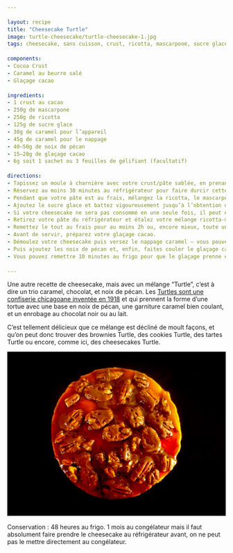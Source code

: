 ```yaml
---

layout: recipe
title: "Cheesecake Turtle"
image: turtle-cheesecake/turtle-cheesecake-1.jpg
tags: cheesecake, sans cuisson, crust, ricotta, mascarpone, sucre glace, sans four, turtle, caramel, pécan, cacao, chocolat

components:
- Cocoa Crust
- Caramel au beurre salé
- Glaçage cacao

ingredients:
- 1 crust au cacao
- 250g de mascarpone
- 250g de ricotta
- 125g de sucre glace
- 30g de caramel pour l’appareil
- 45g de caramel pour le nappage
- 40–50g de noix de pécan
- 15–20g de glaçage cacao
- 6g soit 1 sachet ou 3 feuilles de gélifiant (facultatif)

directions:
- Tapissez un moule à charnière avec votre crust/pâte sablée, en prenant bien soin de la presser et tasser pour que celle-ci soit compacte et solide après refroidissement.
- Réservez au moins 30 minutes au réfrigérateur pour faire durcir cette base.
- Pendant que votre pâte est au frais, mélangez la ricotta, le mascarpone, et le caramel. Le but est d’obtenir un appareil légèrement ambré. 
- Ajoutez le sucre glace et battez vigoureusement jusqu’à l’obtention d’un appareil bien lisse et aérien.
- Si votre cheesecake ne sera pas consommé en une seule fois, il peut être utile d’ajouter un gélifiant pour assurer sa tenue une fois démoulé, surtout qu’on va ajouter du poids par dessus.
- Retirez votre pâte du réfrigérateur et étalez votre mélange ricotta-mascarpone sur la pâte.
- Remettez le tout au frais pour au moins 2h ou, encore mieux, toute une nuit.
- Avant de servir, préparez votre glaçage cacao.
- Démoulez votre cheesecake puis versez le nappage caramel – vous pouvez aussi le faire pour des parts individuelles. 
- Puis ajoutez les noix de pécan et, enfin, faites couler le glaçage cacao en filet par dessus.
- Vous pouvez remettre 10 minutes au frigo pour que le glaçage prenne et se solidifie, ou déguster de suite.

---
```


Une autre recette de cheesecake, mais avec un mélange “Turtle”, c’est à dire un trio caramel, chocolat, et noix de pécan. Les [Turtles sont une confiserie chicagoane inventée en 1918](https://en.wikipedia.org/wiki/Turtles_(chocolate)) et qui prennent la forme d’une tortue avec une base en noix de pécan, une garniture caramel bien coulant, et un enrobage au chocolat noir ou au lait.

C’est tellement délicieux que ce mélange est décliné de moult façons, et qu’on peut donc trouver des brownies Turtle, des cookies Turtle, des tartes Turtle ou encore, comme ici, des cheesecakes Turtle.

![C'est totalement décadent, ça dégouline de caramel, les noix de pécan sont recouvertes de glaçage au cacao, c’est riche, croquant, intense et tout doux à la fois, ça explose en bouche et ça n’en finit jamais.](../images/turtle-cheesecake/turtle-cheesecake-2.jpg)

Conservation&nbsp;: 48 heures au frigo. 1 mois au congélateur mais il faut absolument faire prendre le cheesecake au réfrigérateur avant, on ne peut pas le mettre directement au congélateur.